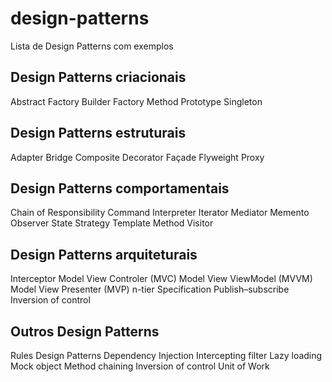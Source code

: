 # design-patterns
Lista de Design Patterns com exemplos

## Design Patterns criacionais

Abstract Factory
Builder
Factory Method
Prototype
Singleton

## Design Patterns estruturais

Adapter
Bridge
Composite
Decorator
Façade
Flyweight
Proxy

## Design Patterns comportamentais

Chain of Responsibility
Command
Interpreter
Iterator
Mediator
Memento
Observer
State
Strategy
Template Method
Visitor

## Design Patterns arquiteturais

Interceptor
Model View Controler (MVC)
Model View ViewModel (MVVM)
Model View Presenter (MVP)
n-tier
Specification
Publish–subscribe
Inversion of control

## Outros Design Patterns

Rules Design Patterns
Dependency Injection
Intercepting filter
Lazy loading
Mock object
Method chaining
Inversion of control
Unit of Work